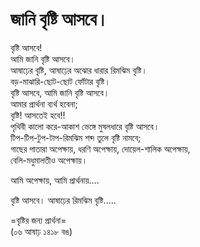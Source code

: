 # জানি বৃষ্টি আসবে।

বৃষ্টি আসবে!  
আমি জানি বৃষ্টি আসবে।  
আষাঢ়ের বৃষ্টি, আষাঢ়ের অঝোর ধারার রিমঝিম বৃষ্টি।  
বড়-মাঝারি-ছোট-ছোট ফোঁটার বৃষ্টি।  
বৃষ্টি আসবে, আমি জানি বৃষ্টি আসবে।  
আমার প্রার্থনা ব্যর্থ হবেনা;  
বৃষ্টি! আসতেই হবে!!  
পৃথিবী কালো করে-আকাশ ভেঙ্গে মুষলধারে বৃষ্টি আসবে।  
টিপ-টিপ-টুপ-টাপ-রিমঝিম শব্দ তুলে বৃষ্টি নামবে;  
গাছের পাতারা অপেক্ষায়, ধরণি অপেক্ষায়, দোয়েল-শালিক অপেক্ষায়,  
বেলি-মধুমালতীও অপেক্ষায়।

আমি অপেক্ষায়, আমি প্রার্থনায়....

বৃষ্টি আসবে। আষাঢ়ের রিমঝিম বৃষ্টি.....

=বৃষ্টির জন্য প্রার্থনা=  
\(০৬ আষাঢ় ১৪১৮ বঙ\)

